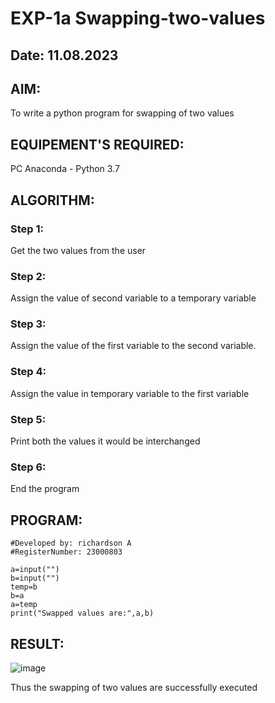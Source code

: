 # EXP-1a Swapping-two-values
## Date: 11.08.2023
## AIM:
To write a python program for swapping of two values
## EQUIPEMENT'S REQUIRED: 
PC
Anaconda - Python 3.7
## ALGORITHM: 
### Step 1:
Get the two values from the user
### Step 2: 
Assign the value of second variable to a temporary variable 
### Step 3: 
Assign the value of the first variable to the second variable.
### Step 4:  
Assign the value in temporary variable to the first variable
### Step 5: 
Print both the values it would be interchanged
### Step 6: 
End the program
## PROGRAM:
```#Program to swap two values.
#Developed by: richardson A 
#RegisterNumber: 23000803

a=input("")
b=input("")
temp=b
b=a
a=temp
print("Swapped values are:",a,b)
```



## RESULT:

![image](https://github.com/Richard01072002/Swapping-two-values/assets/141472248/e8390329-7687-4a5f-8284-cf6be065751d)

Thus the swapping of two values are successfully executed



